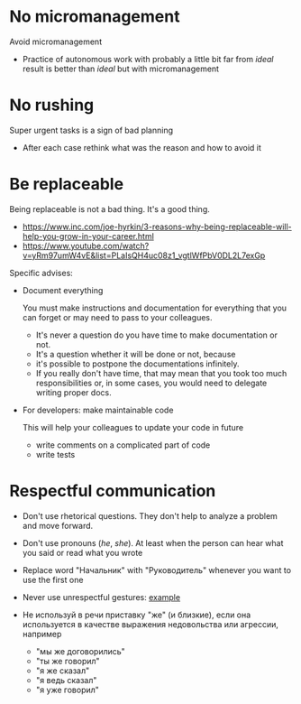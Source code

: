 # No micromanagement
Avoid micromanagement

* Practice of autonomous work with probably a little bit far from *ideal* result is better than *ideal* but with micromanagement

# No rushing

Super urgent tasks is a sign of bad planning

* After each case rethink what was the reason and how to avoid it

# Be replaceable
Being replaceable is not a bad thing. It's a good thing. 

* https://www.inc.com/joe-hyrkin/3-reasons-why-being-replaceable-will-help-you-grow-in-your-career.html
* https://www.youtube.com/watch?v=yRm97umW4vE&list=PLaIsQH4uc08z1_vgtlWfPbV0DL2L7exGp

Specific advises:

* Document everything

  You must make instructions and documentation for everything that you can forget or may need to pass to your colleagues.

  * It's never a question do you have time to make documentation or not. 
  * It's a question whether it will be done or not, because
  * it's possible to postpone the documentations infinitely. 
  * If you really don't have time, that may mean that you took too much responsibilities or, 
    in some cases, you would need to delegate writing proper docs.

* For developers: make maintainable code

  This will help your colleagues to update your code in future

  * write comments on a complicated part of code
  * write tests


# Respectful communication

* Don't use rhetorical questions. They don't help to analyze a problem and move forward.
* Don't use pronouns (*he*, *she*). At least when the person can hear what you said or read what you wrote
* Replace word "Начальник" with "Руководитель" whenever you want to use the first one
* Never use unrespectful gestures: [example](images/gesture.gif)
* Не используй в речи приставку "же" (и близкие), если она используется в качестве выражения недовольства или агрессии, например

  * "мы же договорились"
  * "ты же говорил"
  * "я же сказал" 
  * "я ведь сказал"
  * "я уже говорил"
